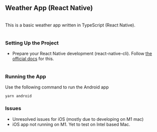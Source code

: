 ## Weather App (React Native)
<br>
This is a basic weather app written in TypeScript (React Native).
<br><br>


### Setting Up the Project
- Prepare your React Native development (react-native-cli). Follow [the official docs](https://reactnative.dev/docs/environment-setup) for this.
<br><br>

### Running the App

Use the following command to run the Android app
```
yarn android
```

### Issues

- Unresolved issues for iOS (mostly due to developing on M1 mac)
- iOS app not running on M1. Yet to test on Intel based Mac.
